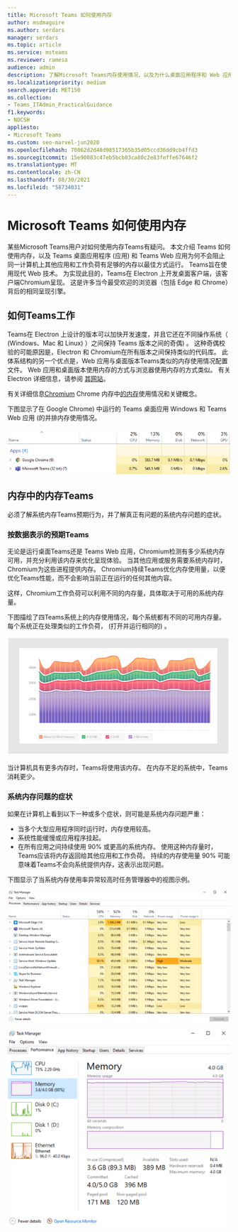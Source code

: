 ```yaml
---
title: Microsoft Teams 如何使用内存
author: msdmaguire
ms.author: serdars
manager: serdars
ms.topic: article
ms.service: msteams
ms.reviewer: ramesa
audience: admin
description: 了解Microsoft Teams内存使用情况，以及为什么桌面应用程序和 Web 应用程序的内存使用量相同。
ms.localizationpriority: medium
search.appverid: MET150
ms.collection:
- Teams_ITAdmin_PracticalGuidance
f1.keywords:
- NOCSH
appliesto:
- Microsoft Teams
ms.custom: seo-marvel-jun2020
ms.openlocfilehash: 70862d2d48d98517365b35d05ccd36dd9cb4ffd3
ms.sourcegitcommit: 15e90083c47eb5bcb03ca80c2e83feffe67646f2
ms.translationtype: MT
ms.contentlocale: zh-CN
ms.lasthandoff: 08/30/2021
ms.locfileid: "58734031"
---
```

# <a name="how-microsoft-teams-uses-memory"></a>Microsoft Teams 如何使用内存

某些Microsoft Teams用户对如何使用内存Teams有疑问。 本文介绍 Teams 如何使用内存，以及 Teams 桌面应用程序 (应用) 和 Teams Web 应用为何不会阻止同一计算机上其他应用和工作负荷有足够的内存以最佳方式运行。 Teams旨在使用现代 Web 技术。 为实现此目的，Teams在 Electron 上开发桌面客户端，该客户端Chromium呈现。 这是许多当今最受欢迎的浏览器（包括 Edge 和 Chrome）背后的相同呈现引擎。

## <a name="how-teams-works"></a>如何Teams工作

Teams在 Electron 上设计的版本可以加快开发速度，并且它还在不同操作系统（ (Windows、Mac 和 Linux) ）之间保持 Teams 版本之间的奇偶) 。 这种奇偶校验的可能原因是，Electron 和 Chromium在所有版本之间保持类似的代码库。 此体系结构的另一个优点是，Web 应用与桌面版本Teams类似的内存使用情况配置文件。 Web 应用和桌面版本使用内存的方式与浏览器使用内存的方式类似。 有关 Electron 详细信息，请参阅 [其网站](https://electronjs.org/)。

有关详细信息[Chromium](https://www.chromium.org/developers/memory-usage-backgrounder) Chrome 内存中[的内存](https://chromium.googlesource.com/chromium/src.git/+/master/docs/memory/key_concepts.md)使用情况和关键概念。

下图显示了在 Google Chrome) 中运行的 Teams 桌面应用 Windows 和 Teams Web 应用 (的并排内存使用情况。

![Teams桌面应用和 Web 应用的内存使用情况。](media/teams-memory-clientweb.png)

## <a name="memory-usage-in-teams"></a>内存中的内存Teams

必须了解系统内存Teams预期行为，并了解真正有问题的系统内存问题的症状。

### <a name="expected-memory-usage-by-teams"></a>按数据表示的预期Teams

无论是运行桌面Teams还是 Teams Web 应用，Chromium检测有多少系统内存可用，并充分利用该内存来优化呈现体验。 当其他应用或服务需要系统内存时，Chromium为这些进程提供内存。 Chromium持续Teams优化内存使用量，以便优化Teams性能，而不会影响当前正在运行的任何其他内容。

这样，Chromium工作负荷可以利用不同的内存量，具体取决于可用的系统内存量。

下图描绘了四Teams系统上的内存使用情况，每个系统都有不同的可用内存量。 每个系统正在处理类似的工作负荷， (打开并运行相同的) 。

![Teams不同系统的内存使用情况。](media/teams-memory-usage.png)

当计算机具有更多内存时，Teams将使用该内存。 在内存不足的系统中，Teams消耗更少。

### <a name="symptoms-of-system-memory-issues"></a>系统内存问题的症状

如果在计算机上看到以下一种或多个症状，则可能是系统内存问题严重：

- 当多个大型应用程序同时运行时，内存使用较高。
- 系统性能缓慢或应用程序挂起。
- 在所有应用之间持续使用 90% 或更高的系统内存。 使用这种内存量时，Teams应该将内存返回给其他应用和工作负荷。 持续的内存使用量 90% 可能意味着Teams不会向系统提供内存，这表示出现问题。

下图显示了当系统内存使用率异常较高时任务管理器中的视图示例。

![Teams任务管理器中的内存使用情况视图。](media/teams-memory-high-mem-process-list.png)

![Teams管理器中的内存使用情况图。](media/teams-memory-high-mem-process-list2.png)
